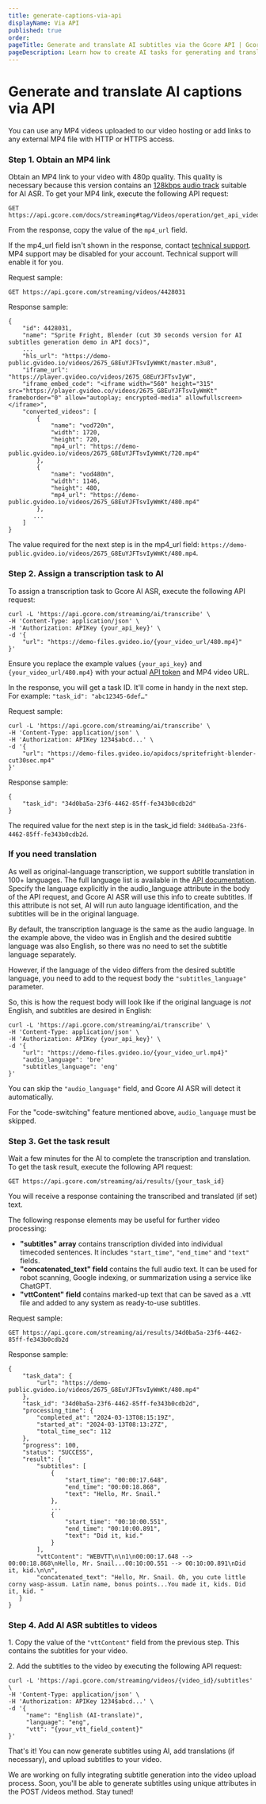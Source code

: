 ```yaml
---
title: generate-captions-via-api
displayName: Via API
published: true
order: 
pageTitle: Generate and translate AI subtitles via the Gcore API | Gcore
pageDescription: Learn how to create AI tasks for generating and translating AI subtitles by executing API methods.
---
```

# Generate and translate AI captions via API

You can use any MP4 videos uploaded to our video hosting or add links to any external MP4 file with HTTP or HTTPS access. 

### Step 1. Obtain an MP4 link 

Obtain an MP4 link to your video with 480p quality. This quality is necessary because this version contains an <a href="https://gcore.com/docs/streaming-platform/live-streams-and-videos-protocols-and-codecs/output-parameters-after-transcoding-bitrate-frame-rate-and-codecs#output-parameters-after-transcoding" target="_blank">128kbps audio track</a> suitable for AI ASR. To get your MP4 link, execute the following API request: 

```
GET https://api.gcore.com/docs/streaming#tag/Videos/operation/get_api_videos_id
```

From the response, copy the value of the ```mp4_url``` field.

<alert-element type="warning" title="Warning"> 

If the mp4_url field isn't shown in the response, contact [technical support](maito:support@gcore.com). MP4 support may be disabled for your account. Technical support will enable it for you.

</alert-element>

<expandable-element title="Example of obtaining MP4 URL">

Request sample:

```
GET https://api.gcore.com/streaming/videos/4428031
```

Response sample:

```
{
    "id": 4428031,
    "name": "Sprite Fright, Blender (cut 30 seconds version for AI subtitles generation demo in API docs)",
    ...
    "hls_url": "https://demo-public.gvideo.io/videos/2675_G8EuYJFTsvIyWmKt/master.m3u8",
    "iframe_url": "https://player.gvideo.co/videos/2675_G8EuYJFTsvIyW",
    "iframe_embed_code": "<iframe width="560" height="315" src="https://player.gvideo.co/videos/2675_G8EuYJFTsvIyWmKt" frameborder="0" allow="autoplay; encrypted-media" allowfullscreen></iframe>",
    "converted_videos": [
        {
            "name": "vod720n",
            "width": 1720,
            "height": 720,
            "mp4_url": "https://demo-public.gvideo.io/videos/2675_G8EuYJFTsvIyWmKt/720.mp4"
        },
        {
            "name": "vod480n",
            "width": 1146,
            "height": 480,
            "mp4_url": "https://demo-public.gvideo.io/videos/2675_G8EuYJFTsvIyWmKt/480.mp4"
        },
       ...
    ]
}
```

The value required for the next step is in the mp4_url field: ```https://demo-public.gvideo.io/videos/2675_G8EuYJFTsvIyWmKt/480.mp4```.

</expandable-element>

### Step 2. Assign a transcription task to AI

To assign a transcription task to Gcore AI ASR, execute the following API request:

```
curl -L 'https://api.gcore.com/streaming/ai/transcribe' \
-H 'Content-Type: application/json' \
-H 'Authorization: APIKey {your_api_key}' \
-d '{
    "url": "https://demo-files.gvideo.io/{your_video_url/480.mp4}" 
}'
```

Ensure you replace the example values ```{your_api_key}``` and ```{your_video_url/480.mp4}``` with your actual <a href="https://gcore.com/docs/account-settings/create-use-or-delete-a-permanent-api-token" target="_blank">API token</a> and MP4 video URL.

In the response, you will get a task ID. It'll come in handy in the next step. For example: ```"task_id": "abc12345-6def…"```

<expandable-element title="Example of assigning a transcription task to AI">

Request sample:

```
curl -L 'https://api.gcore.com/streaming/ai/transcribe' \
-H 'Content-Type: application/json' \
-H 'Authorization: APIKey 1234$abcd...' \
-d '{
    "url": "https://demo-files.gvideo.io/apidocs/spritefright-blender-cut30sec.mp4" 
}'
```

Response sample:

```
{
    "task_id": "34d0ba5a-23f6-4462-85ff-fe343b0cdb2d"
}
```

The required value for the next step is in the task_id field: ```34d0ba5a-23f6-4462-85ff-fe343b0cdb2d```.

</expandable-element>

### If you need translation

As well as original-language transcription, we support subtitle translation in 100+ languages. The full language list is available in the <a href="https://api.gcore.com/docs/streaming#tag/AI/operation/post_ai_transcribe" target="_blank">API documentation</a>. Specify the language explicitly in the audio_language attribute in the body of the API request, and Gcore AI ASR will use this info to create subtitles. If this attribute is not set, AI will run auto language identification, and the subtitles will be in the original language.

By default, the transcription language is the same as the audio language. In the example above, the video was in English and the desired subtitle language was also English, so there was no need to set the subtitle language separately. 

However, if the language of the video differs from the desired subtitle language, you need to add to the request body the ```"subtitles_language"``` parameter.

So, this is how the request body will look like if the original language is _not_ English, and subtitles are desired in English:

```
curl -L 'https://api.gcore.com/streaming/ai/transcribe' \
-H 'Content-Type: application/json' \
-H 'Authorization: APIKey {your_api_key}' \
-d '{
    "url": "https://demo-files.gvideo.io/{your_video_url.mp4}"
    "audio_language": 'bre'   
    "subtitles_language": 'eng'  
}'
```

You can skip the ```"audio_language"``` field, and Gcore AI ASR will detect it automatically.

For the "code-switching" feature mentioned above, ```audio_language``` must be skipped.

### Step 3. Get the task result

Wait a few minutes for the AI to complete the transcription and translation. To get the task result, execute the following API request: 

```
GET https://api.gcore.com/streaming/ai/results/{your_task_id}
```

You will receive a response containing the transcribed and translated (if set) text. 

The following response elements may be useful for further video processing:

- **"subtitles" array** contains transcription divided into individual timecoded sentences. It includes ```"start_time"```, ```"end_time"``` and ```"text"``` fields. 
- **"concatenated_text" field** contains the full audio text. It can be used for robot scanning, Google indexing, or summarization using a service like ChatGPT.  
- **"vttContent" field** contains marked-up text that can be saved as a .vtt file and added to any system as ready-to-use subtitles.


<expandable-element title="Example of obtaining the result">

Request sample:

```
GET https://api.gcore.com/streaming/ai/results/34d0ba5a-23f6-4462-85ff-fe343b0cdb2d
```

Response sample:

```
{
    "task_data": {
        "url": "https://demo-public.gvideo.io/videos/2675_G8EuYJFTsvIyWmKt/480.mp4"
    },
    "task_id": "34d0ba5a-23f6-4462-85ff-fe343b0cdb2d",
    "processing_time": {
        "completed_at": "2024-03-13T08:15:19Z",
        "started_at": "2024-03-13T08:13:27Z",
        "total_time_sec": 112
    },
    "progress": 100,
    "status": "SUCCESS",
    "result": {
        "subtitles": [
            {
                "start_time": "00:00:17.648",
                "end_time": "00:00:18.868",
                "text": "Hello, Mr. Snail."
            },
            ...
            {
                "start_time": "00:10:00.551",
                "end_time": "00:10:00.891",
                "text": "Did it, kid."
            }
        ],
        "vttContent": "WEBVTT\n\n1\n00:00:17.648 --> 00:00:18.868\nHello, Mr. Snail...00:10:00.551 --> 00:10:00.891\nDid it, kid.\n\n",
        "concatenated_text": "Hello, Mr. Snail. Oh, you cute little corny wasp-assum. Latin name, bonus points...You made it, kids. Did it, kid. "
   }
}
```

</expandable-element>

### Step 4. Add AI ASR subtitles to videos

1\. Copy the value of the ```"vttContent"``` field from the previous step. This contains the subtitles for your video. 

2\. Add the subtitles to the video by executing the following API request: 

```
curl -L 'https://api.gcore.com/streaming/videos/{video_id}/subtitles' \
-H 'Content-Type: application/json' \
-H 'Authorization: APIKey 1234$abcd...' \
-d '{
     "name": "English (AI-translate)",
     "language": "eng",
     "vtt": "{your_vtt_field_content}"
}'
```

That's it! You can now generate subtitles using AI, add translations (if necessary), and upload subtitles to your video. 

<alert-element type="info" title="Info">

We are working on fully integrating subtitle generation into the video upload process. Soon, you'll be able to generate subtitles using unique attributes in the POST /videos method. Stay tuned!

</alert-element>